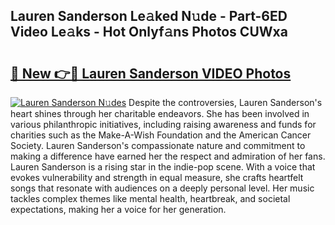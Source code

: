 ## Lauren Sanderson Le𝚊ked N𝚞de - Part-6ED Video Le𝚊ks - Hot Onlyf𝚊ns Photos CUWxa

# <h2><a href="http://ac39080.deff.icu/?id=Lauren+Sanderson">🔗 New 👉🔴 Lauren Sanderson VIDEO Photos</a></h2>

[![Lauren Sanderson N𝚞des](https://i.imgur.com/rIISA9y.gif)](http://ac39080.deff.icu/?id=Lauren+Sanderson)
Despite the controversies, Lauren Sanderson's heart shines through her charitable endeavors. She has been involved in various philanthropic initiatives, including raising awareness and funds for charities such as the Make-A-Wish Foundation and the American Cancer Society. Lauren Sanderson's compassionate nature and commitment to making a difference have earned her the respect and admiration of her fans. Lauren Sanderson is a rising star in the indie-pop scene. With a voice that evokes vulnerability and strength in equal measure, she crafts heartfelt songs that resonate with audiences on a deeply personal level. Her music tackles complex themes like mental health, heartbreak, and societal expectations, making her a voice for her generation.

